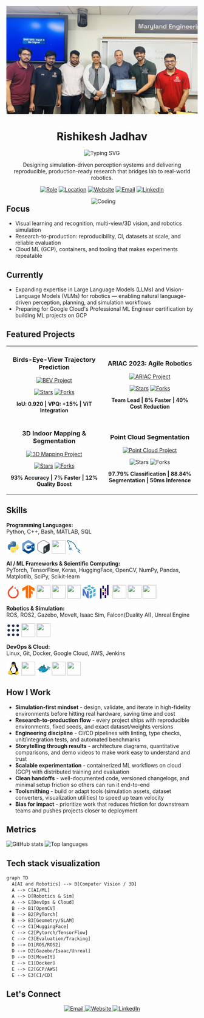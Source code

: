 ![Banner](https://github.com/Rishikesh-Jadhav/Rishikesh-Jadhav/blob/main/G6_ARIAC.jpeg)

<h1 align="center">Rishikesh Jadhav</h1>

<!-- Animated typing tagline -->
<p align="center">
  <img src="https://readme-typing-svg.herokuapp.com?font=Fira+Code&weight=500&size=18&pause=1000&color=1abc9c&center=true&vCenter=true&width=600&height=30&lines=Bridging%20the%20gap%20between%20Simulation%20%26%20Reality;Vision%2C%20AI%20%26%20Automation%20%7C%20Research-to-Production;Simulation-First%20Mindset%20" alt="Typing SVG" />
</p>

<p align="center">
  Designing simulation-driven perception systems and delivering reproducible, production-ready research that bridges lab to real-world robotics.
</p>

<div align="center">

[![Role](https://img.shields.io/badge/Role-Simulation%20Engineer-1abc9c)](#)
[![Location](https://img.shields.io/badge/Location-Dallas%2C%20TX-0e76a8)](#)
[![Website](https://img.shields.io/badge/Website-rishikesh--jadhav.github.io-2ea44f)](https://rishikesh-jadhav.github.io/)
[![Email](https://img.shields.io/badge/Email-rishikeshjadhav712%40gmail.com-D14836)](mailto:rishikeshjadhav712@gmail.com)
[![LinkedIn](https://img.shields.io/badge/LinkedIn-Rishikesh%20Jadhav-0A66C2?logo=linkedin&logoColor=white)](https://www.linkedin.com/in/rishikesh-avinash-jadhav/)

</div>

<img align="right" alt="Coding" width="280" src="https://cdn.dribbble.com/users/1162077/screenshots/3848914/programmer.gif"/>

## Focus
- Visual learning and recognition, multi-view/3D vision, and robotics simulation
- Research-to-production: reproducibility, CI, datasets at scale, and reliable evaluation
- Cloud ML (GCP), containers, and tooling that makes experiments repeatable

## Currently
- Expanding expertise in Large Language Models (LLMs) and Vision-Language Models (VLMs) for robotics — enabling natural language-driven perception, planning, and simulation workflows  
- Preparing for Google Cloud's Professional ML Engineer certification by building ML projects on GCP

## Featured Projects

<table>
  <tr>
    <td width="50%">
      <h3 align="center">Birds-Eye-View Trajectory Prediction</h3>
      <p align="center">
        <a href="https://github.com/Rishikesh-Jadhav/Birds-Eye-View-Trajectory-Prediction-for-Autonomous-Driving" target="_blank">
          <img src="https://github-readme-stats.vercel.app/api/pin/?username=Rishikesh-Jadhav&repo=Birds-Eye-View-Trajectory-Prediction-for-Autonomous-Driving" width="100%" alt="BEV Project"/>
        </a>
        <p align="center">
          <a href="https://github.com/Rishikesh-Jadhav/Birds-Eye-View-Trajectory-Prediction-for-Autonomous-Driving/stargazers"><img alt="Stars" src="https://img.shields.io/github/stars/Rishikesh-Jadhav/Birds-Eye-View-Trajectory-Prediction-for-Autonomous-Driving?style=flat-square&labelColor=343b41"/></a>
          <a href="https://github.com/Rishikesh-Jadhav/Birds-Eye-View-Trajectory-Prediction-for-Autonomous-Driving/network/members"><img alt="Forks" src="https://img.shields.io/github/forks/Rishikesh-Jadhav/Birds-Eye-View-Trajectory-Prediction-for-Autonomous-Driving?style=flat-square&labelColor=343b41"/></a>
        </p>
        <p align="center"><strong> IoU: 0.920 | VPQ: +15% | ViT Integration</strong></p>
      </p>
    </td>
    <td width="50%">
      <h3 align="center">ARIAC 2023: Agile Robotics</h3>
      <p align="center">
        <a href="https://github.com/Rishikesh-Jadhav/ARIAC-AgileRoboticsforIndustrialAutomationCompetition2023" target="_blank">
          <img src="https://github-readme-stats.vercel.app/api/pin/?username=Rishikesh-Jadhav&repo=ARIAC-AgileRoboticsforIndustrialAutomationCompetition2023" width="100%" alt="ARIAC Project"/>
        </a>
        <p align="center">
          <a href="https://github.com/Rishikesh-Jadhav/ARIAC-AgileRoboticsforIndustrialAutomationCompetition2023/stargazers"><img alt="Stars" src="https://img.shields.io/github/stars/Rishikesh-Jadhav/ARIAC-AgileRoboticsforIndustrialAutomationCompetition2023?style=flat-square&labelColor=343b41"/></a>
          <a href="https://github.com/Rishikesh-Jadhav/ARIAC-AgileRoboticsforIndustrialAutomationCompetition2023/network/members"><img alt="Forks" src="https://img.shields.io/github/forks/Rishikesh-Jadhav/ARIAC-AgileRoboticsforIndustrialAutomationCompetition2023?style=flat-square&labelColor=343b41"/></a>
        </p>
        <p align="center"><strong> Team Lead | 8% Faster | 40% Cost Reduction</strong></p>
      </p>
    </td>
  </tr>
  <tr>
    <td width="50%">
      <h3 align="center">3D Indoor Mapping & Segmentation</h3>
      <p align="center">
        <a href="https://github.com/Rishikesh-Jadhav/3D-Indoor-Mapping-and-Object-Segmentation" target="_blank">
          <img src="https://github-readme-stats.vercel.app/api/pin/?username=Rishikesh-Jadhav&repo=3D-Indoor-Mapping-and-Object-Segmentation" width="100%" alt="3D Mapping Project"/>
        </a>
        <p align="center">
          <a href="https://github.com/Rishikesh-Jadhav/3D-Indoor-Mapping-and-Object-Segmentation/stargazers"><img alt="Stars" src="https://img.shields.io/github/stars/Rishikesh-Jadhav/3D-Indoor-Mapping-and-Object-Segmentation?style=flat-square&labelColor=343b41"/></a>
          <a href="https://github.com/Rishikesh-Jadhav/3D-Indoor-Mapping-and-Object-Segmentation/network/members"><img alt="Forks" src="https://img.shields.io/github/forks/Rishikesh-Jadhav/3D-Indoor-Mapping-and-Object-Segmentation?style=flat-square&labelColor=343b41"/></a>
        </p>
        <p align="center"><strong> 93% Accuracy | 7% Faster | 12% Quality Boost</strong></p>
      </p>
    </td>
    <td width="50%">
      <h3 align="center">Point Cloud Segmentation</h3>
      <p align="center">
        <a href="#" target="_blank">
          <img src="https://github-readme-stats.vercel.app/api/pin/?username=Rishikesh-Jadhav&repo=3D-Indoor-Mapping-and-Object-Segmentation" width="100%" alt="Point Cloud Project"/>
        </a>
        <p align="center">
          <img alt="Stars" src="https://img.shields.io/github/stars/Rishikesh-Jadhav/3D-Indoor-Mapping-and-Object-Segmentation?style=flat-square&labelColor=343b41"/>
          <img alt="Forks" src="https://img.shields.io/github/forks/Rishikesh-Jadhav/3D-Indoor-Mapping-and-Object-Segmentation?style=flat-square&labelColor=343b41"/>
        </p>
        <p align="center"><strong> 97.79% Classification | 88.84% Segmentation | 50ms Inference</strong></p>
      </p>
    </td>
  </tr>
</table>


## Skills

**Programming Languages:**  
Python, C++, Bash, MATLAB, SQL  
<p>
  <a href="https://www.python.org"><img src="https://raw.githubusercontent.com/devicons/devicon/master/icons/python/python-original.svg" width="36" height="36"/></a>
  <a href="https://www.w3schools.com/cpp/"><img src="https://raw.githubusercontent.com/devicons/devicon/master/icons/cplusplus/cplusplus-original.svg" width="36" height="36"/></a>
  <a href="https://www.gnu.org/software/bash/"><img src="https://raw.githubusercontent.com/devicons/devicon/master/icons/bash/bash-original.svg" width="36" height="36"/></a>
  <a href="https://www.mathworks.com/"><img src="https://upload.wikimedia.org/wikipedia/commons/2/21/Matlab_Logo.png" width="36" height="36"/></a>
  <a href="https://www.mysql.com/"><img src="https://raw.githubusercontent.com/devicons/devicon/master/icons/mysql/mysql-original.svg" width="36" height="36"/></a>
</p>

**AI / ML Frameworks & Scientific Computing:**  
PyTorch, TensorFlow, Keras, HuggingFace, OpenCV, NumPy, Pandas, Matplotlib, SciPy, Scikit-learn  
<p>
  <a href="https://pytorch.org/"><img src="https://raw.githubusercontent.com/devicons/devicon/master/icons/pytorch/pytorch-original.svg" width="36" height="36"/></a>
  <a href="https://www.tensorflow.org/"><img src="https://raw.githubusercontent.com/devicons/devicon/master/icons/tensorflow/tensorflow-original.svg" width="36" height="36"/></a>
  <a href="https://keras.io/"><img src="https://upload.wikimedia.org/wikipedia/commons/a/ae/Keras_logo.svg" width="36" height="36"/></a>
  <a href="https://huggingface.co/"><img src="https://huggingface.co/front/assets/huggingface_logo.svg" width="36" height="36"/></a>
  <a href="https://opencv.org/"><img src="https://www.vectorlogo.zone/logos/opencv/opencv-icon.svg" width="36" height="36"/></a>
  <a href="https://numpy.org/"><img src="https://raw.githubusercontent.com/devicons/devicon/master/icons/numpy/numpy-original.svg" width="36" height="36"/></a>
  <a href="https://pandas.pydata.org/"><img src="https://raw.githubusercontent.com/devicons/devicon/master/icons/pandas/pandas-original.svg" width="36" height="36"/></a>
  <a href="https://matplotlib.org/"><img src="https://upload.wikimedia.org/wikipedia/commons/8/84/Matplotlib_icon.svg" width="36" height="36"/></a>
  <a href="https://scipy.org/"><img src="https://upload.wikimedia.org/wikipedia/commons/b/b2/SCIPY_2.svg" width="36" height="36"/></a>
  <a href="https://scikit-learn.org/"><img src="https://upload.wikimedia.org/wikipedia/commons/0/05/Scikit_learn_logo_small.svg" width="36" height="36"/></a>
</p>

**Robotics & Simulation:**  
ROS, ROS2, Gazebo, MoveIt, Isaac Sim, Falcon(Duality AI), Unreal Engine  
<p>
  <a href="https://www.ros.org/"><img src="https://raw.githubusercontent.com/devicons/devicon/master/icons/ros/ros-original.svg" width="36" height="36"/></a>
  <a href="https://moveit.ros.org/"><img src="https://moveit.ros.org/assets/logo/moveit_logo-black.png" width="36" height="36"/></a>
  <a href="https://www.unrealengine.com/"><img src="https://upload.wikimedia.org/wikipedia/commons/2/20/UE_Logo_Black_Centered.svg" width="36" height="36"/></a>
</p>

**DevOps & Cloud:**  
Linux, Git, Docker, Google Cloud, AWS, Jenkins  
<p>
  <a href="https://www.linux.org/"><img src="https://raw.githubusercontent.com/devicons/devicon/master/icons/linux/linux-original.svg" width="36" height="36"/></a>
  <a href="https://git-scm.com/"><img src="https://www.vectorlogo.zone/logos/git-scm/git-scm-icon.svg" width="36" height="36"/></a>
  <a href="https://www.docker.com/"><img src="https://raw.githubusercontent.com/devicons/devicon/master/icons/docker/docker-original.svg" width="36" height="36"/></a>
  <a href="https://cloud.google.com/"><img src="https://www.vectorlogo.zone/logos/google_cloud/google_cloud-icon.svg" width="36" height="36"/></a>
  <a href="https://www.jenkins.io/"><img src="https://www.vectorlogo.zone/logos/jenkins/jenkins-icon.svg" width="36" height="36"/></a>
</p>

## How I Work
- **Simulation-first mindset** - design, validate, and iterate in high-fidelity environments before hitting real hardware, saving time and cost  
- **Research-to-production flow** - every project ships with reproducible environments, fixed seeds, and exact dataset/weights versions  
- **Engineering discipline** - CI/CD pipelines with linting, type checks, unit/integration tests, and automated benchmarks  
- **Storytelling through results** - architecture diagrams, quantitative comparisons, and demo videos to make work easy to understand and trust  
- **Scalable experimentation** - containerized ML workflows on cloud (GCP) with distributed training and evaluation  
- **Clean handoffs** - well-documented code, versioned changelogs, and minimal setup friction so others can run it end-to-end  
- **Toolsmithing** - build or adapt tools (simulation assets, dataset converters, visualization utilities) to speed up team velocity  
- **Bias for impact** - prioritize work that reduces friction for downstream teams and pushes projects closer to deployment  

## Metrics

<p>
  <img src="https://github-readme-stats.vercel.app/api?username=Rishikesh-Jadhav&show_icons=true&hide_title=true" alt="GitHub stats" height="150"/>
  <img src="https://github-readme-stats.vercel.app/api/top-langs/?username=Rishikesh-Jadhav&layout=compact&hide_title=true" alt="Top languages" height="150"/>
</p>


## Tech stack visualization

```mermaid
graph TD
  A[AI and Robotics] --> B[Computer Vision / 3D]
  A --> C[AI/ML]
  A --> D[Robotics & Sim]
  A --> E[DevOps & Cloud]
  B --> B1[OpenCV]
  B --> B2[PyTorch]
  B --> B3[Geometry/SLAM]
  C --> C1[HuggingFace]
  C --> C2[Pytorch/TensorFlow]
  C --> C3[Evaluation/Tracking]
  D --> D1[ROS/ROS2]
  D --> D2[Gazebo/Isaac/Unreal]
  D --> D3[MoveIt]
  E --> E1[Docker]
  E --> E2[GCP/AWS]
  E --> E3[CI/CD]
```

## Let's Connect

<div align="center">
  <a href="mailto:rishikeshjadhav712@gmail.com">
    <img src="https://img.shields.io/badge/Email-rishikeshjadhav712%40gmail.com-D14836?style=for-the-badge&logo=gmail&logoColor=white" alt="Email"/>
  </a>
  <a href="https://rishikesh-jadhav.github.io/">
    <img src="https://img.shields.io/badge/Website-rishikesh--jadhav.github.io-2ea44f?style=for-the-badge&logo=github&logoColor=white" alt="Website"/>
  </a>
  <a href="https://www.linkedin.com/in/rishikesh-avinash-jadhav/">
    <img src="https://img.shields.io/badge/LinkedIn-Rishikesh%20Jadhav-0A66C2?style=for-the-badge&logo=linkedin&logoColor=white" alt="LinkedIn"/>
  </a>
</div>
